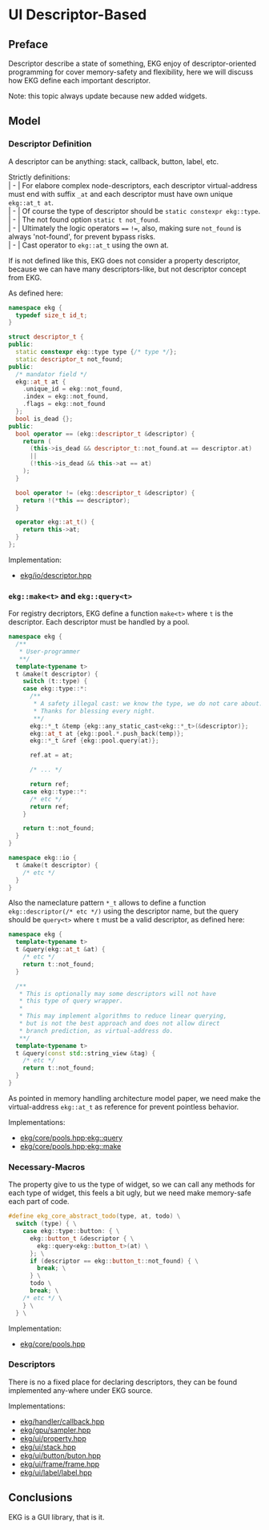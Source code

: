 # UI Descriptor-Based

## Preface

Descriptor describe a state of something, EKG enjoy of descriptor-oriented programming for cover memory-safety and flexibility, here we will discuss how EKG define each important descriptor.

Note: this topic always update because new added widgets.

## Model

### Descriptor Definition

A descriptor can be anything: stack, callback, button, label, etc.

Strictly definitions:  
| - | For elabore complex node-descriptors, each descriptor virtual-address must end with suffix `_at` and each descriptor must have own unique `ekg::at_t at`.  
| - | Of course the type of descriptor should be `static constexpr ekg::type`.  
| - | The not found option `static t not_found`.  
| - | Ultimately the logic operators `==` `!=`, also, making sure `not_found` is always 'not-found', for prevent bypass risks.  
| - | Cast operator to `ekg::at_t` using the own at.

If is not defined like this, EKG does not consider a property descriptor, because we can have many descriptors-like, but not descriptor concept from EKG.

As defined here:

```cpp
namespace ekg {
  typedef size_t id_t;
}

struct descriptor_t {
public:
  static constexpr ekg::type type {/* type */};
  static descriptor_t not_found;
public:
  /* mandator field */
  ekg::at_t at {
    .unique_id = ekg::not_found,
    .index = ekg::not_found,
    .flags = ekg::not_found
  };
  bool is_dead {};
public:
  bool operator == (ekg::descriptor_t &descriptor) {
    return (
      (this->is_dead && descriptor_t::not_found.at == descriptor.at)
      ||
      (!this->is_dead && this->at == at)
    );
  }

  bool operator != (ekg::descriptor_t &descriptor) {
    return !(*this == descriptor);
  }

  operator ekg::at_t() {
    return this->at;
  }
};
```

Implementation:
- [ekg/io/descriptor.hpp](https://github.com/vokegpu/ekg/blob/version-core/include/ekg/io/descriptor.hpp)

### `ekg::make<t>` and `ekg::query<t>`

For registry decriptors, EKG define a function `make<t>` where `t` is the descriptor. Each descriptor must be handled by a pool.

```cpp
namespace ekg {
  /**
   * User-programmer
   **/
  template<typename t>
  t &make(t descriptor) {
    switch (t::type) {
    case ekg::type::*:
      /**
       * A safety illegal cast: we know the type, we do not care about.
       * Thanks for blessing every night.
       **/
      ekg::*_t &temp {ekg::any_static_cast<ekg::*_t>(&descriptor)};
      ekg::at_t at {ekg::pool.*.push_back(temp)};
      ekg::*_t &ref {ekg::pool.query(at)};

      ref.at = at;

      /* ... */

      return ref;
    case ekg::type::*:
      /* etc */
      return ref;
    }

    return t::not_found;
  }
}

namespace ekg::io {
  t &make(t descriptor) {
    /* etc */
  }
}
```

Also the nameclature pattern `*_t` allows to define a function `ekg::descriptor(/* etc */)` using the descriptor name, but the query should be `query<t>` where `t` must be a valid descriptor, as defined here:
```cpp
namespace ekg {
  template<typename t>
  t &query(ekg::at_t &at) {
    /* etc */
    return t::not_found;
  }

  /**
   * This is optionally may some descriptors will not have
   * this type of query wrapper.
   * 
   * This may implement algorithms to reduce linear querying,
   * but is not the best approach and does not allow direct
   * branch prediction, as virtual-address do.
   **/
  template<typename t>
  t &query(const std::string_view &tag) {
    /* etc */
    return t::not_found;
  }
}
```

As pointed in memory handling architecture model paper, we need make the virtual-address `ekg::at_t` as reference for prevent pointless behavior.

Implementations:
- [ekg/core/pools.hpp;ekg::query<t>](https://github.com/vokegpu/ekg/blob/version-core/include/ekg/core/pools.hpp)
- [ekg/core/pools.hpp;ekg::make<t>](https://github.com/vokegpu/ekg/blob/version-core/include/ekg/core/pools.hpp)

### Necessary-Macros

The property give to us the type of widget, so we can call any methods for each type of widget, this feels a bit ugly, but we need make memory-safe each part of code.

```cpp
#define ekg_core_abstract_todo(type, at, todo) \
  switch (type) { \
    case ekg::type::button: { \
      ekg::button_t &descriptor { \
        ekg::query<ekg::button_t>(at) \
      }; \
      if (descriptor == ekg::button_t::not_found) { \
        break; \
      } \
      todo \
      break; \
    /* etc */ \
    } \
  } \
```

Implementation:
- [ekg/core/pools.hpp](https://github.com/vokegpu/ekg/blob/version-core/include/ekg/core/pools.hpp)

### Descriptors

There is no a fixed place for declaring descriptors, they can be found implemented any-where under EKG source. 

Implementations:
- [ekg/handler/callback.hpp](https://github.com/vokegpu/ekg/blob/version-core/include/ekg/handler/callback.hpp)
- [ekg/gpu/sampler.hpp](https://github.com/vokegpu/ekg/blob/version-core/include/ekg/gpu/sampler.hpp)
- [ekg/ui/property.hpp](https://github.com/vokegpu/ekg/blob/version-core/include/ekg/ui/property.hpp)
- [ekg/ui/stack.hpp](https://github.com/vokegpu/ekg/blob/version-core/include/ekg/ui/stack.hpp)
- [ekg/ui/button/buton.hpp](https://github.com/vokegpu/ekg/blob/version-core/include/ekg/ui/button/button.hpp)
- [ekg/ui/frame/frame.hpp](https://github.com/vokegpu/ekg/blob/version-core/include/ekg/ui/frame/frame.hpp)
- [ekg/ui/label/label.hpp](https://github.com/vokegpu/ekg/blob/version-core/include/ekg/ui/label/label.hpp)

## Conclusions

EKG is a GUI library, that is it.
